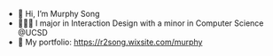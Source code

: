 - 👋 Hi, I’m Murphy Song
- 👩🏻‍💻 I major in Interaction Design with a minor in Computer Science @UCSD
- 🎨 My portfolio: https://r2song.wixsite.com/murphy 

<!---
murph77/murph77 is a ✨ special ✨ repository because its `README.md` (this file) appears on your GitHub profile.
You can click the Preview link to take a look at your changes.
--->
